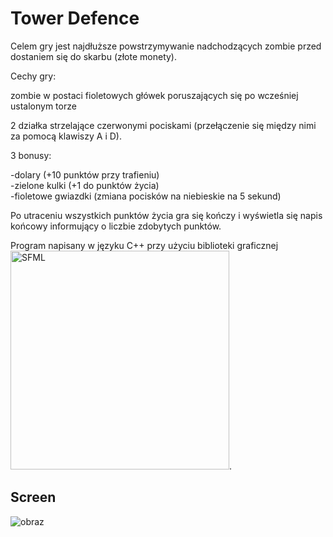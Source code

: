 # Tower Defence 

Celem gry jest najdłuższe powstrzymywanie nadchodzących zombie
przed dostaniem się do skarbu (złote monety).

Cechy gry:

zombie w postaci fioletowych główek poruszających się po wcześniej ustalonym torze

2 działka strzelające czerwonymi pociskami (przełączenie się między nimi za pomocą klawiszy A i D).

3 bonusy:

-dolary (+10 punktów przy trafieniu)<br>
-zielone kulki (+1 do punktów życia)<br>
-fioletowe gwiazdki (zmiana pocisków na niebieskie na 5 sekund)<br>

Po utraceniu wszystkich punktów życia gra się kończy i wyświetla się napis końcowy
informujący o liczbie zdobytych punktów.

Program napisany w języku C++ przy użyciu biblioteki graficznej <img src="https://www.sfml-dev.org/" width="350" alt="SFML">.

## Screen

<p align="center">

![obraz](https://github.com/JayBroe/Gra-Tower-Defense/assets/51862197/ec450333-fe4b-4f94-81a0-0e7bf1c1e4e5)

</p>
